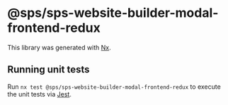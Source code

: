 # @sps/sps-website-builder-modal-frontend-redux

This library was generated with [Nx](https://nx.dev).

## Running unit tests

Run `nx test @sps/sps-website-builder-modal-frontend-redux` to execute the unit tests via [Jest](https://jestjs.io).
